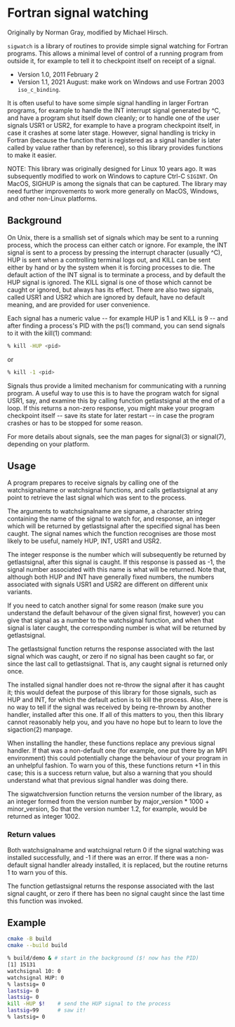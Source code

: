 # Fortran signal watching

Originally by Norman Gray, modified by Michael Hirsch.

`sigwatch` is a library of routines to provide simple signal watching for Fortran programs. This allows a minimal level of control of a running program from outside it, for example to tell it to checkpoint itself on receipt of a signal.

* Version 1.0, 2011 February 2
* Version 1.1, 2021 August: make work on Windows and use Fortran 2003 `iso_c_binding`.

It is often useful to have some simple signal handling in larger Fortran programs, for example to handle the INT interrupt signal generated by ^C, and have a program shut itself down cleanly; or to handle one of the user signals USR1 or USR2, for example to have a program checkpoint itself, in case it crashes at some later stage. However, signal handling is tricky in Fortran (because the function that is registered as a signal handler is later called by value rather than by reference), so this library provides functions to make it easier.

NOTE: This library was originally designed for Linux 10 years ago. It was subsequently modified to work on Windows to capture Ctrl-C `SIGINT`. On MacOS, SIGHUP is among the signals that can be captured. The library may need further improvements to work more generally on MacOS, Windows, and other non-Linux platforms.

## Background

On Unix, there is a smallish set of signals which may be sent to a running process, which the process can either catch or ignore. For example, the INT signal is sent to a process by pressing the interrupt character (usually ^C), HUP is sent when a controlling terminal logs out, and KILL can be sent either by hand or by the system when it is forcing processes to die. The default action of the INT signal is to terminate a process, and by default the HUP signal is ignored. The KILL signal is one of those which cannot be caught or ignored, but always has its effect. There are also two signals, called USR1 and USR2 which are ignored by default, have no default meaning, and are provided for user convenience.

Each signal has a numeric value -- for example HUP is 1 and KILL is 9 -- and after finding a process's PID with the ps(1) command, you can send signals to it with the kill(1) command:

```sh
% kill -HUP <pid>
```

or

```sh
% kill -1 <pid>
```

Signals thus provide a limited mechanism for communicating with a running program. A useful way to use this is to have the program watch for signal USR1, say, and examine this by calling function getlastsignal at the end of a loop. If this returns a non-zero response, you might make your program checkpoint itself -- save its state for later restart -- in case the program crashes or has to be stopped for some reason.

For more details about signals, see the man pages for signal(3) or signal(7), depending on your platform.

## Usage

A program prepares to receive signals by calling one of the watchsignalname or watchsignal functions, and calls getlastsignal at any point to retrieve the last signal which was sent to the process.

The arguments to watchsignalname are signame, a character string containing the name of the signal to watch for, and response, an integer which will be returned by getlastsignal after the specified signal has been caught. The signal names which the function recognises are those most likely to be useful, namely HUP, INT, USR1 and USR2.

The integer response is the number which will subsequently be returned by getlastsignal, after this signal is caught. If this response is passed as -1, the signal number associated with this name is what will be returned. Note that, although both HUP and INT have generally fixed numbers, the numbers associated with signals USR1 and USR2 are different on different unix variants.

If you need to catch another signal for some reason (make sure you understand the default behavour of the given signal first, however) you can give that signal as a number to the watchsignal function, and when that signal is later caught, the corresponding number is what will be returned by getlastsignal.

The getlastsignal function returns the response associated with the last signal which was caught, or zero if no signal has been caught so far, or since the last call to getlastsignal. That is, any caught signal is returned only once.

The installed signal handler does not re-throw the signal after it has caught it; this would defeat the purpose of this library for those signals, such as HUP and INT, for which the default action is to kill the process. Also, there is no way to tell if the signal was received by being re-thrown by another handler, installed after this one. If all of this matters to you, then this library cannot reasonably help you, and you have no hope but to learn to love the sigaction(2) manpage.

When installing the handler, these functions replace any previous signal handler. If that was a non-default one (for example, one put there by an MPI environment) this could potentially change the behaviour of your program in an unhelpful fashion. To warn you of this, these functions return +1 in this case; this is a success return value, but also a warning that you should understand what that previous signal handler was doing there.

The sigwatchversion function returns the version number of the library, as an integer formed from the version number by major_version * 1000 + minor_version, So that the version number 1.2, for example, would be returned as integer 1002.

### Return values

Both watchsignalname and watchsignal return 0 if the signal watching was installed successfully, and -1 if there was an error. If there was a non-default signal handler already installed, it is replaced, but the routine returns 1 to warn you of this.

The function getlastsignal returns the response associated with the last signal caught, or zero if there has been no signal caught since the last time this function was invoked.

## Example

```sh
cmake -B build
cmake --build build
```

```sh
% build/demo & # start in the background ($! now has the PID)
[1] 15131
watchsignal 10: 0
watchsignal HUP: 0
% lastsig= 0
lastsig= 0
lastsig= 0
kill -HUP $!    # send the HUP signal to the process
lastsig=99      # saw it!
% lastsig= 0
```
